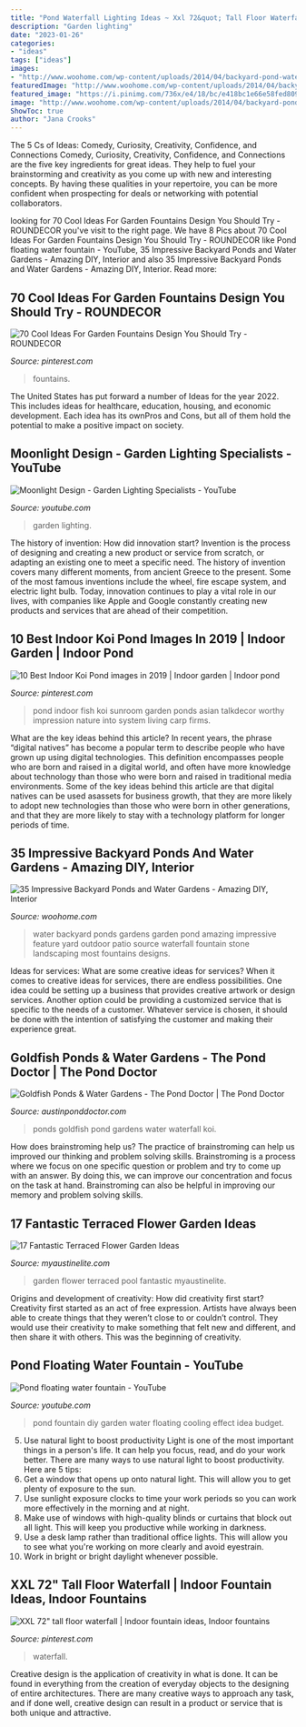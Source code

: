 ```yaml
---
title: "Pond Waterfall Lighting Ideas ~ Xxl 72&quot; Tall Floor Waterfall"
description: "Garden lighting"
date: "2023-01-26"
categories:
- "ideas"
tags: ["ideas"]
images:
- "http://www.woohome.com/wp-content/uploads/2014/04/backyard-pond-water-garden-3.jpg"
featuredImage: "http://www.woohome.com/wp-content/uploads/2014/04/backyard-pond-water-garden-3.jpg"
featured_image: "https://i.pinimg.com/736x/e4/18/bc/e418bc1e66e58fed809955cc86e0ef44--xxl-waterfall.jpg"
image: "http://www.woohome.com/wp-content/uploads/2014/04/backyard-pond-water-garden-3.jpg"
ShowToc: true
author: "Jana Crooks"
---
```



The 5 Cs of Ideas: Comedy, Curiosity, Creativity, Confidence, and Connections
Comedy, Curiosity, Creativity, Confidence, and Connections are the five key ingredients for great ideas. They help to fuel your brainstorming and creativity as you come up with new and interesting concepts. By having these qualities in your repertoire, you can be more confident when prospecting for deals or networking with potential collaborators.

	

		
looking for 70 Cool Ideas For Garden Fountains Design You Should Try - ROUNDECOR you've visit to the right page. We have 8 Pics about 70 Cool Ideas For Garden Fountains Design You Should Try - ROUNDECOR like Pond floating water fountain - YouTube, 35 Impressive Backyard Ponds and Water Gardens - Amazing DIY, Interior and also 35 Impressive Backyard Ponds and Water Gardens - Amazing DIY, Interior. Read more:
		
    
## 70 Cool Ideas For Garden Fountains Design You Should Try - ROUNDECOR

<img loading=lazy src="https://i.pinimg.com/736x/99/38/5d/99385d1a2e8bb3dbeb8e74b312ed17b1.jpg" onerror="this.onerror=null;this.src='https://tse3.mm.bing.net/th?id=OIP.N5GZk6319nTyIYiwn4w1AQHaJQ&amp;pid=15.1';" alt="70 Cool Ideas For Garden Fountains Design You Should Try - ROUNDECOR">

_Source: pinterest.com_

>fountains. 

	

The United States has put forward a number of Ideas for the year 2022. This includes ideas for healthcare, education, housing, and economic development. Each idea has its ownPros and Cons, but all of them hold the potential to make a positive impact on society.

    
## Moonlight Design - Garden Lighting Specialists - YouTube

<img loading=lazy src="https://i.ytimg.com/vi/GaAFiXXu-yg/maxresdefault.jpg" onerror="this.onerror=null;this.src='https://tse4.mm.bing.net/th?id=OIP.WP7kRmU8uogZHvbdfwfnoQHaEK&amp;pid=15.1';" alt="Moonlight Design - Garden Lighting Specialists - YouTube">

_Source: youtube.com_

>garden lighting. 

	

The history of invention: How did innovation start?
Invention is the process of designing and creating a new product or service from scratch, or adapting an existing one to meet a specific need. The history of invention covers many different moments, from ancient Greece to the present. Some of the most famous inventions include the wheel, fire escape system, and electric light bulb. Today, innovation continues to play a vital role in our lives, with companies like Apple and Google constantly creating new products and services that are ahead of their competition.

    
## 10 Best Indoor Koi Pond Images In 2019 | Indoor Garden | Indoor Pond

<img loading=lazy src="https://i.pinimg.com/736x/c6/36/0d/c6360d83c9347fc2b7446a5a60cff61b.jpg" onerror="this.onerror=null;this.src='https://tse1.mm.bing.net/th?id=OIP.LQcIKX4YEB39PbWvCTPfXgHaLH&amp;pid=15.1';" alt="10 Best Indoor Koi Pond images in 2019 | Indoor garden | Indoor pond">

_Source: pinterest.com_

>pond indoor fish koi sunroom garden ponds asian talkdecor worthy impression nature into system living carp firms. 

	

What are the key ideas behind this article?
In recent years, the phrase “digital natives” has become a popular term to describe people who have grown up using digital technologies. This definition encompasses people who are born and raised in a digital world, and often have more knowledge about technology than those who were born and raised in traditional media environments. Some of the key ideas behind this article are that digital natives can be used asassets for business growth, that they are more likely to adopt new technologies than those who were born in other generations, and that they are more likely to stay with a technology platform for longer periods of time.

    
## 35 Impressive Backyard Ponds And Water Gardens - Amazing DIY, Interior

<img loading=lazy src="http://www.woohome.com/wp-content/uploads/2014/04/backyard-pond-water-garden-3.jpg" onerror="this.onerror=null;this.src='https://tse3.mm.bing.net/th?id=OIP.qxTlOOUU_8j4GB19wQ_FggHaJ4&amp;pid=15.1';" alt="35 Impressive Backyard Ponds and Water Gardens - Amazing DIY, Interior">

_Source: woohome.com_

>water backyard ponds gardens garden pond amazing impressive feature yard outdoor patio source waterfall fountain stone landscaping most fountains designs. 

	

Ideas for services: What are some creative ideas for services?
When it comes to creative ideas for services, there are endless possibilities. One idea could be setting up a business that provides creative artwork or design services. Another option could be providing a customized service that is specific to the needs of a customer. Whatever service is chosen, it should be done with the intention of satisfying the customer and making their experience great.

    
## Goldfish Ponds &amp; Water Gardens - The Pond Doctor | The Pond Doctor

<img loading=lazy src="https://austinponddoctor.com/wp-content/uploads/2012/07/koi-pond-waterfall-6.jpg" onerror="this.onerror=null;this.src='https://tse1.mm.bing.net/th?id=OIP.6X6uB3RgFV1ouf-TKujILwHaJ4&amp;pid=15.1';" alt="Goldfish Ponds &amp; Water Gardens - The Pond Doctor | The Pond Doctor">

_Source: austinponddoctor.com_

>ponds goldfish pond gardens water waterfall koi. 

	

How does brainstroming help us?
The practice of brainstroming can help us improved our thinking and problem solving skills. Brainstroming is a process where we focus on one specific question or problem and try to come up with an answer. By doing this, we can improve our concentration and focus on the task at hand. Brainstroming can also be helpful in improving our memory and problem solving skills.

    
## 17 Fantastic Terraced Flower Garden Ideas

<img loading=lazy src="http://www.myaustinelite.com/wp-content/uploads/2015/03/terraced-flower-garden-by-the-pool.jpg?d07f32" onerror="this.onerror=null;this.src='https://tse3.mm.bing.net/th?id=OIP.XrTnXb58ERIusEC8gffNuQHaJ4&amp;pid=15.1';" alt="17 Fantastic Terraced Flower Garden Ideas">

_Source: myaustinelite.com_

>garden flower terraced pool fantastic myaustinelite. 

	

Origins and development of creativity: How did creativity first start?
Creativity first started as an act of free expression. Artists have always been able to create things that they weren’t close to or couldn’t control. They would use their creativity to make something that felt new and different, and then share it with others. This was the beginning of creativity.

    
## Pond Floating Water Fountain - YouTube

<img loading=lazy src="http://i1.ytimg.com/vi/8GciSWWD9ps/maxresdefault.jpg" onerror="this.onerror=null;this.src='https://tse2.mm.bing.net/th?id=OIP.5LjK06KMWbrOI6h-e12GVgHaEK&amp;pid=15.1';" alt="Pond floating water fountain - YouTube">

_Source: youtube.com_

>pond fountain diy garden water floating cooling effect idea budget. 

	

5) Use natural light to boost productivity
Light is one of the most important things in a person's life. It can help you focus, read, and do your work better. There are many ways to use natural light to boost productivity. Here are 5 tips:
1) Get a window that opens up onto natural light. This will allow you to get plenty of exposure to the sun.
2) Use sunlight exposure clocks to time your work periods so you can work more effectively in the morning and at night.
3) Make use of windows with high-quality blinds or curtains that block out all light. This will keep you productive while working in darkness.
4) Use a desk lamp rather than traditional office lights. This will allow you to see what you're working on more clearly and avoid eyestrain.
5) Work in bright or bright daylight whenever possible.

    
## XXL 72&quot; Tall Floor Waterfall | Indoor Fountain Ideas, Indoor Fountains

<img loading=lazy src="https://i.pinimg.com/736x/e4/18/bc/e418bc1e66e58fed809955cc86e0ef44--xxl-waterfall.jpg" onerror="this.onerror=null;this.src='https://tse3.mm.bing.net/th?id=OIP.gb9yfqUW13-SBUhqw8uSKQHaJ3&amp;pid=15.1';" alt="XXL 72&quot; tall floor waterfall | Indoor fountain ideas, Indoor fountains">

_Source: pinterest.com_

>waterfall. 

	

Creative design is the application of creativity in what is done. It can be found in everything from the creation of everyday objects to the designing of entire architectures. There are many creative ways to approach any task, and if done well, creative design can result in a product or service that is both unique and attractive.

